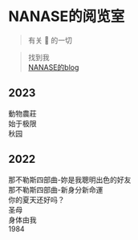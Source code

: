 # NANASE的阅览室

> 有关 📖 的一切

>找到我<br>
[NANASE的blog](https://heyheynanase.vercel.app/)

## 2023
動物農莊<br>
始于极限<br>
秋园<br>

## 2022
那不勒斯四部曲-妳是我聰明出色的好友<br>
那不勒斯四部曲-新身分新命運<br>
你的夏天还好吗？<br>
圣母<br>
身体由我<br>
1984<br>


